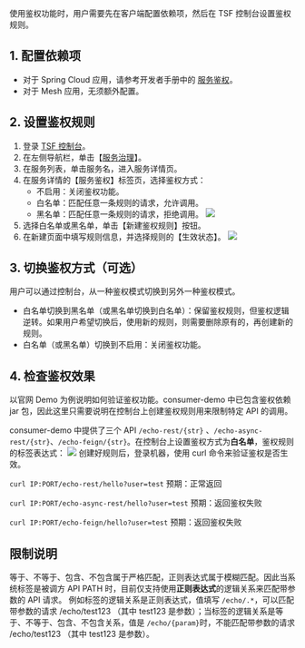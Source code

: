 使用鉴权功能时，用户需要先在客户端配置依赖项，然后在 TSF 控制台设置鉴权规则。
## 1. 配置依赖项
- 对于 Spring Cloud 应用，请参考开发者手册中的 [服务鉴权](https://cloud.tencent.com/document/product/649/16621)。
- 对于 Mesh 应用，无须额外配置。

## 2. 设置鉴权规则
1. 登录 [TSF 控制台](https://console.cloud.tencent.com/tsf)。
2. 在左侧导航栏，单击【[服务治理](https://console.cloud.tencent.com/tsf/service)】。
3. 在服务列表，单击服务名，进入服务详情页。
4. 在服务详情的【服务鉴权】标签页，选择鉴权方式：
   - 不启用：关闭鉴权功能。
   - 白名单：匹配任意一条规则的请求，允许调用。
   - 黑名单：匹配任意一条规则的请求，拒绝调用。
   ![](https://main.qcloudimg.com/raw/176e26f6573cef10e527e832d69c3368.png)
5. 选择白名单或黑名单，单击【新建鉴权规则】按钮。
6. 在新建页面中填写规则信息，并选择规则的【生效状态】。
   ![](https://main.qcloudimg.com/raw/3366bd3befc305ad6a492c2dd83aec77.png)

## 3. 切换鉴权方式（可选）
用户可以通过控制台，从一种鉴权模式切换到另外一种鉴权模式。
- 白名单切换到黑名单（或黑名单切换到白名单）：保留鉴权规则，但鉴权逻辑逆转。如果用户希望切换后，使用新的规则，则需要删除原有的，再创建新的规则。
- 白名单（或黑名单）切换到不启用：关闭鉴权功能。

## 4. 检查鉴权效果
以官网 Demo 为例说明如何验证鉴权功能。consumer-demo 中已包含鉴权依赖 jar 包，因此这里只需要说明在控制台上创建鉴权规则用来限制特定 API 的调用。

consumer-demo 中提供了三个 API `/echo-rest/{str}` 、`/echo-async-rest/{str}`、`/echo-feign/{str}`。在控制台上设置鉴权方式为**白名单**，鉴权规则的标签表达式：
![](https://main.qcloudimg.com/raw/bdd88fb68e1a79174f866ee23b5c495d.png)
创建好规则后，登录机器，使用 curl 命令来验证鉴权是否生效。

`curl IP:PORT/echo-rest/hello?user=test` 预期：正常返回

`curl IP:PORT/echo-async-rest/hello?user=test` 预期：返回鉴权失败

`curl IP:PORT/echo-feign/hello?user=test` 预期：返回鉴权失败


## 限制说明
等于、不等于、包含、不包含属于严格匹配，正则表达式属于模糊匹配。因此当系统标签是被调方 API PATH 时，目前仅支持使用**正则表达式**的逻辑关系来匹配带参数的 API 请求。
例如标签的逻辑关系是正则表达式，值填写  `/echo/.*`，可以匹配带参数的请求 /echo/test123 （其中 test123 是参数）；当标签的逻辑关系是等于、不等于、包含、不包含关系，值是 `/echo/{param}`时，不能匹配带参数的请求 /echo/test123 （其中 test123 是参数）。
